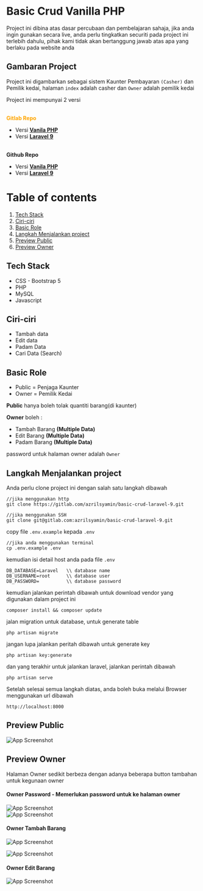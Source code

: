 
# Basic Crud Vanilla PHP 
Project ini dibina atas dasar percubaan dan pembelajaran sahaja, 
jika anda ingin gunakan secara live, anda perlu tingkatkan securiti pada project ini terlebih dahulu, 
pihak kami tidak akan bertanggung jawab atas apa yang berlaku pada website anda 

## Gambaran Project
Project ini digambarkan sebagai sistem Kaunter Pembayaran `(Casher)` dan Pemilik kedai, halaman `index` adalah casher dan `Owner` adalah pemilik kedai

 Project ini mempunyai 2 versi

 <br>
 <b style="color:orange">Gitlab Repo</b>

 - Versi <a href="https://gitlab.com/AzrilSyamin/Basic-Crud-Vanilla-PHP"><b>Vanila PHP</b></a>
 - Versi <a href="https://gitlab.com/AzrilSyamin/basic-crud-laravel-9"><b>Laravel 9</b></a>
  
 <br>
 <b>Github Repo</b>

 - Versi <a href="https://github.com/AzrilSyamin/Basic-Crud-Vanilla-PHP"><b>Vanila PHP</b></a>
 - Versi <a href="https://github.com/AzrilSyamin/basic-crud-laravel-9"><b>Laravel 9</b></a>


# Table of contents  
1. [Tech Stack](#tech-stack)  
2. [Ciri-ciri ](#ciri-ciri)  
3. [Basic Role](#basic-role)  
4. [Langkah Menjalankan project](#langkah-menjalankan-project)
5. [Preview Public](#preview-public)
6. [Preview Owner](#preview-owner)

 
## Tech Stack    
- CSS - Bootstrap 5 
- PHP
- MySQL
- Javascript

## Ciri-ciri  
- Tambah data  
- Edit data  
- Padam Data
- Cari Data (Search)

## Basic Role
- Public = Penjaga Kaunter
- Owner = Pemilik Kedai

**Public** hanya boleh tolak quantiti barang(di kaunter)

**Owner** boleh :
- Tambah Barang **(Multiple Data)**
- Edit Barang **(Multiple Data)**
- Padam Barang **(Multiple Data)**

password untuk halaman owner adalah `Owner`

## Langkah Menjalankan project
Anda perlu clone project ini dengan salah satu langkah dibawah
```
//jika menggunakan http
git clone https://gitlab.com/azrilsyamin/basic-crud-laravel-9.git

//jika menggunakan SSH
git clone git@gitlab.com:azrilsyamin/basic-crud-laravel-9.git
```

copy file `.env.example` kepada `.env`
```
//jika anda menggunakan terminal 
cp .env.example .env
```
kemudian isi detail host anda pada file `.env`
```
DB_DATABASE=Laravel   \\ database name
DB_USERNAME=root      \\ database user
DB_PASSWORD=          \\ database password
```
kemudian jalankan perintah dibawah untuk download vendor yang digunakan dalam project ini
```
composer install && composer update
```
jalan migration untuk database, untuk generate table
```
php artisan migrate
```
jangan lupa jalankan peritah dibawah untuk generate key
```
php artisan key:generate
```
dan yang terakhir untuk jalankan laravel, jalankan perintah dibawah
```
php artisan serve
```
Setelah selesai semua langkah diatas, 
anda boleh buka melalui Browser menggunakan url dibawah
```
http://localhost:8000
```

## Preview Public 
![App Screenshot](public/asset/img/screenshoot/public.png)  

## Preview Owner
Halaman Owner sedikit berbeza dengan adanya beberapa button tambahan untuk kegunaan owner
#### Owner Password - Memerlukan password untuk ke halaman owner
![App Screenshot](public/asset/img/screenshoot/alert-password.png)  
![App Screenshot](public/asset/img/screenshoot/owner.png)  

#### Owner Tambah Barang
![App Screenshot](public/asset/img/screenshoot/tambah-data.png)  

![App Screenshot](public/asset/img/screenshoot/tambah-multiple.png)  

#### Owner Edit Barang
![App Screenshot](public/asset/img/screenshoot/edit-multiple.png) 



